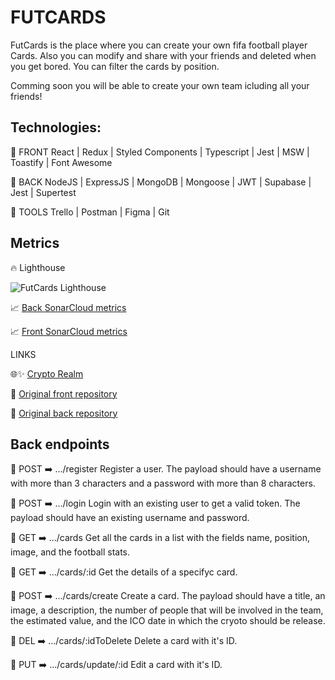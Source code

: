# FUTCARDS

FutCards is the place where you can create your own fifa football player Cards. Also you can modify and share with your friends and deleted when you get bored. You can filter the cards by position.

Comming soon you will be able to create your own team icluding all your friends!

## Technologies:

🔸 FRONT
React | Redux | Styled Components | Typescript | Jest | MSW | Toastify | Font Awesome

🔸 BACK
NodeJS | ExpressJS | MongoDB | Mongoose | JWT | Supabase | Jest | Supertest

🔸 TOOLS
Trello | Postman | Figma | Git

## Metrics

🔥 Lighthouse

![FutCards Lighthouse]()

📈 [Back SonarCloud metrics]()

📈 [Front SonarCloud metrics]()

LINKS

🌐✨ [Crypto Realm]()

🔗 [Original front repository]()

🔗 [Original back repository]()

## Back endpoints

🔹 POST ➡️ .../register
Register a user. The payload should have a username with more than 3 characters and a password with more than 8 characters.

🔹 POST ➡️ .../login
Login with an existing user to get a valid token. The payload should have an existing username and password.

🔹 GET ➡️ .../cards
Get all the cards in a list with the fields name, position, image, and the football stats.

🔹 GET ➡️ .../cards/:id
Get the details of a specifyc card.

🔹 POST ➡️ .../cards/create
Create a card. The payload should have a title, an image, a description, the number of people that will be involved in the team, the estimated value, and the ICO date in which the cryoto should be release.

🔹 DEL ➡️ .../cards/:idToDelete
Delete a card with it's ID.

🔹 PUT ➡️ .../cards/update/:id
Edit a card with it's ID.
